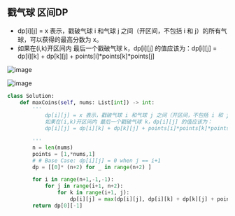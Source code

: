 ## 戳气球 区间DP
- dp[i][j] = x 表示，戳破气球 i 和气球 j 之间（开区间，不包括 i 和 j）的所有气球，可以获得的最高分数为 x。
- 如果在(i,k)开区间内 最后一个戳破气球 k，dp[i][j] 的值应该为：dp[i][j] = dp[i][k] + dp[k][j] + points[i]*points[k]*points[j]

![image](https://github.com/user-attachments/assets/bed6016d-983d-4916-a513-49a2b42c2daf)

![image](https://github.com/user-attachments/assets/986cabd1-37c2-4904-80a4-d2c3469600e5)

```python
class Solution:
    def maxCoins(self, nums: List[int]) -> int:
        '''
            dp[i][j] = x 表示，戳破气球 i 和气球 j 之间（开区间，不包括 i 和 j）的所有气球，可以获得的最高分数为 x
            如果在(i,k)开区间内 最后一个戳破气球 k，dp[i][j] 的值应该为：
            dp[i][j] = dp[i][k] + dp[k][j] + points[i]*points[k]*points[j]

        '''
        n = len(nums)
        points = [1,*nums,1]
        # # Base Case: dp[i][j] = 0 when j == i+1
        dp = [[0]* (n+2) for _ in range(n+2) ]

        for i in range(n+1,-1,-1):
            for j in range(i+1, n+2):
                for k in range(i+1, j):
                    dp[i][j] = max(dp[i][j], dp[i][k] + dp[k][j] + points[i]*points[k]*points[j])
        return dp[0][-1]
```
